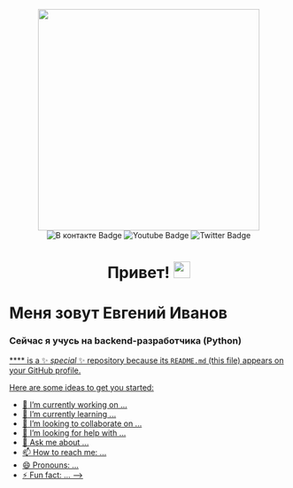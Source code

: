 <div id="header" align="center">
  <img src="https://media.giphy.com/media/v1.Y2lkPTc5MGI3NjExdzdmNmNnaDVsaGR1dHNyaHNxdTl6c2s3M211eHkyOXFvYjIzZHBmdSZlcD12MV9pbnRlcm5hbF9naWZfYnlfaWQmY3Q9cw/3kPDmoWdBpQPNhCnUG/giphy.gif"     width="400"/>
  <div id="badges">
    <img src="https://img.shields.io/badge/%D0%92%20%D0%BA%D0%BE%D0%BD%D1%82%D0%B0%D0%BA%D1%82%D0%B5-blue?style=for-the-badge&logo=VK&logoColor=white" alt="В контакте Badge"/>
    <img src="https://img.shields.io/badge/YouTube-red?style=for-the-badge&logo=youtube&logoColor=white" alt="Youtube Badge"/>
    <img src="https://img.shields.io/badge/Twitter-blue?style=for-the-badge&logo=twitter&logoColor=white" alt="Twitter Badge"/>
  </div>
  <img src="https://komarev.com/ghpvc/?username=Iv-EN&style=flat-square&color=blue" alt=""/>
  <h1>
  Привет!
  <img src="https://media.giphy.com/media/hvRJCLFzcasrR4ia7z/giphy.gif" width="30px"/>
</h1>
</div>
  <h1>Меня зовут Евгений Иванов</h1>
  <h3>Сейчас я учусь на backend-разработчика (Python)</h3>
</div>
<div id="socials align="center">
  <a href=
### Привет, я Евгений Иванов.
https://media.giphy.com/media/v1.Y2lkPTc5MGI3NjExdzdmNmNnaDVsaGR1dHNyaHNxdTl6c2s3M211eHkyOXFvYjIzZHBmdSZlcD12MV9pbnRlcm5hbF9naWZfYnlfaWQmY3Q9cw/3kPDmoWdBpQPNhCnUG/giphy.gif

**** is a ✨ _special_ ✨ repository because its `README.md` (this file) appears on your GitHub profile.

Here are some ideas to get you started:

- 🔭 I’m currently working on ...
- 🌱 I’m currently learning ...
- 👯 I’m looking to collaborate on ...
- 🤔 I’m looking for help with ...
- 💬 Ask me about ...
- 📫 How to reach me: ...
- 😄 Pronouns: ...
- ⚡ Fun fact: ...
-->
